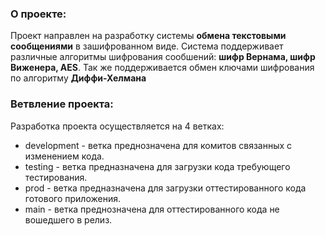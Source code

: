 ### О проекте:

Проект направлен на разработку системы **обмена текстовыми сообщениями** в зашифрованном виде. Система поддерживает различные алгоритмы шифрования сообшений: **шифр Вернама, шифр Виженера, AES**. Так же поддерживается обмен ключами шифрования по алгоритму **Диффи-Хелмана**

### Ветвление проекта:

Разработка проекта осуществляется на 4 ветках:

- development - ветка преднозначена для комитов связанных с изменением кода.
- testing - ветка предназначена для загрузки кода требующего тестирования.
- prod - ветка предназначена для загрузки оттестированного кода готового приложения.
- main - ветка преднозначена для оттестированного кода не вошедшего в релиз.
